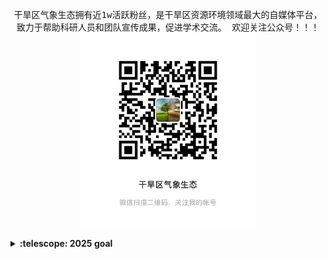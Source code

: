 <p align="center">
  <samp>
    干旱区气象生态拥有近1w活跃粉丝，是干旱区资源环境领域最大的自媒体平台，致力于帮助科研人员和团队宣传成果，促进学术交流。
    欢迎关注公众号！！！ <img src="https://github.com/DroughtMonitor/DroughtMonitor/blob/main/gongzhonghao.jpg" width="280px">
  </samp>
</p>

<details>
  <summary><b>:telescope: 2025 goal</b></summary>
  
</details>


